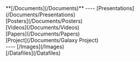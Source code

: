 <div class='linkbox'>
**[/Documents](/Documents)**
----
[Presentations](/Documents/Presentations)<br />
[Posters](/Documents/Posters)<br />
[Videos](/Documents/Videos)<br />
[Papers](/Documents/Papers)<br />
[Project](/Documents/Galaxy Project)<br />
----
[/Images](/Images)<br />
[/Datafiles](/Datafiles)<br />
</div>
